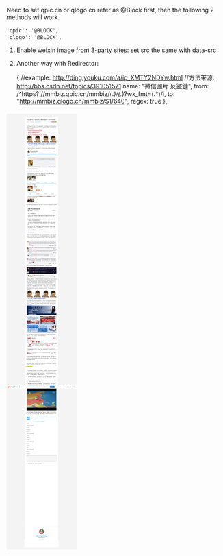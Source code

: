 Need to set qpic.cn or qlogo.cn refer as @Block first, then the following 2 methods will work.

    'qpic': '@BLOCK',
    'qlogo': '@BLOCK',

1. Enable weixin image from 3-party sites: set src the same with data-src

2. Another way with Redirector:

    {
      //example: http://ding.youku.com/a/id_XMTY2NDYw.html
      //方法來源: http://bbs.csdn.net/topics/391051571
      name: "微信圖片 反盜鏈",
      from: /^https?:\/\/mmbiz\.qpic\.cn\/mmbiz\/(.*)\/(.*)\?wx_fmt=(.*)/i,
      to: "http://mmbiz.qlogo.cn/mmbiz/$1/640",
      regex: true
    },

![](img/anti-wx-pic.jpg)